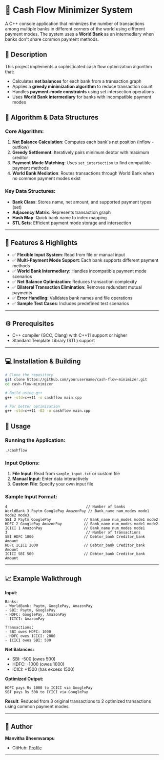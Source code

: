 # 🏦 Cash Flow Minimizer System

A C++ console application that minimizes the number of transactions among multiple banks in different corners of the world using different payment modes. The system uses a **World Bank** as an intermediary when banks don't share common payment methods.

## 📘 Description

This project implements a sophisticated cash flow optimization algorithm that:
- Calculates **net balances** for each bank from a transaction graph
- Applies a **greedy minimization algorithm** to reduce transaction count
- Handles **payment-mode constraints** using set intersection operations
- Uses **World Bank intermediary** for banks with incompatible payment modes


## 🧠 Algorithm & Data Structures

### Core Algorithm:
1. **Net Balance Calculation**: Computes each bank's net position (inflow - outflow)
2. **Greedy Settlement**: Iteratively pairs minimum debtor with maximum creditor
3. **Payment Mode Matching**: Uses `set_intersection` to find compatible payment methods
4. **World Bank Mediation**: Routes transactions through World Bank when no common payment modes exist

### Key Data Structures:
- **Bank Class**: Stores name, net amount, and supported payment types (set)
- **Adjacency Matrix**: Represents transaction graph
- **Hash Map**: Quick bank name to index mapping
- **STL Sets**: Efficient payment mode storage and intersection

---

## 🧩 Features & Highlights

- ✅ **Flexible Input System**: Read from file or manual input
- ✅ **Multi-Payment Mode Support**: Each bank supports different payment methods
- ✅ **World Bank Intermediary**: Handles incompatible payment mode scenarios  
- ✅ **Net Balance Optimization**: Reduces transaction complexity
- ✅ **Bilateral Transaction Elimination**: Removes redundant mutual payments
- ✅ **Error Handling**: Validates bank names and file operations
- ✅ **Sample Test Cases**: Includes predefined test scenarios

---

## ⚙️ Prerequisites

- C++ compiler (GCC, Clang) with C++11 support or higher
- Standard Template Library (STL) support

---

## 💻 Installation & Building

```bash
# Clone the repository
git clone https://github.com/yourusername/cash-flow-minimizer.git
cd cash-flow-minimizer

# Build using g++
g++ -std=c++11 -o cashflow main.cpp

# For better optimization
g++ -std=c++11 -O2 -o cashflow main.cpp
```

## 🚀 Usage

### Running the Application:
```bash
./cashflow
```

### Input Options:
1. **File Input**: Read from `sample_input.txt` or custom file
2. **Manual Input**: Enter data interactively
3. **Custom File**: Specify your own input file

### Sample Input Format:
```
4                                    // Number of banks
WorldBank 3 Paytm GooglePay AmazonPay // Bank_name num_modes mode1 mode2 mode3
SBI 2 Paytm GooglePay               // Bank_name num_modes mode1 mode2  
HDFC 2 GooglePay AmazonPay          // Bank_name num_modes mode1 mode2
ICICI 1 AmazonPay                   // Bank_name num_modes mode1
3                                    // Number of transactions
SBI HDFC 1000                       // Debtor_bank Creditor_bank Amount
HDFC ICICI 2000                     // Debtor_bank Creditor_bank Amount
ICICI SBI 500                       // Debtor_bank Creditor_bank Amount
```

---

## 📈 Example Walkthrough

**Input:**
```
Banks:
- WorldBank: Paytm, GooglePay, AmazonPay
- SBI: Paytm, GooglePay  
- HDFC: GooglePay, AmazonPay
- ICICI: AmazonPay

Transactions:
- SBI owes HDFC: 1000
- HDFC owes ICICI: 2000  
- ICICI owes SBI: 500
```

**Net Balances:**
- SBI: -500 (owes 500)
- HDFC: -1000 (owes 1000)
- ICICI: +1500 (has excess 1500)

**Optimized Output:**
```
HDFC pays Rs 1000 to ICICI via GooglePay
SBI pays Rs 500 to ICICI via GooglePay
```

**Result**: Reduced from 3 original transactions to 2 optimized transactions using common payment modes.

---



## 👤 Author

**Manvitha Bheemvarapu**
* GitHub: [Profile](https://github.com/Manvi1670)

---



